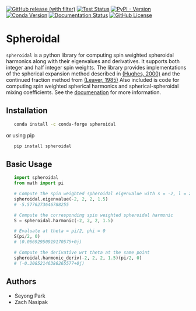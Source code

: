 [![GitHub release (with filter)](https://img.shields.io/github/v/release/syp2001/spheroidal)](https://github.com/syp2001/spheroidal/releases)
[![Test Status](https://github.com/syp2001/spheroidal/actions/workflows/python-publish.yml/badge.svg)](https://github.com/syp2001/spheroidal/actions)
[![PyPI - Version](https://img.shields.io/pypi/v/spheroidal)](https://pypi.org/project/spheroidal/)
[![Conda Version](https://img.shields.io/conda/vn/conda-forge/spheroidal.svg)](https://anaconda.org/conda-forge/spheroidal)
[![Documentation Status](https://readthedocs.org/projects/spheroidal/badge/?version=latest)](https://spheroidal.readthedocs.io/en/latest/?badge=latest)
[![GitHub License](https://img.shields.io/github/license/syp2001/spheroidal)](https://github.com/syp2001/spheroidal/blob/main/LICENSE)

# Spheroidal

`spheroidal` is a python library for computing spin weighted spheroidal
harmonics along with their eigenvalues and derivatives. It supports both integer
and half integer spin weights. The library provides implementations of the 
spherical expansion method described in [(Hughes, 2000)](https://journals.aps.org/prd/abstract/10.1103/PhysRevD.61.084004)
and the continued fraction method from [(Leaver, 1985)](https://www.edleaver.com/Misc/EdLeaver/Publications/AnalyticRepresentationForQuasinormalModesOfKerrBlackHoles.pdf)
Also included is code for computing spin weighted spherical harmonics and 
spherical-spheroidal mixing coefficients. See the [documenation](https://spheroidal.readthedocs.io)
for more information.

## Installation

```bash
   conda install -c conda-forge spheroidal
```

or using pip

```bash
   pip install spheroidal
```

## Basic Usage

```python
   import spheroidal
   from math import pi

   # Compute the spin weighted spheroidal eigenvalue with s = -2, l = 2, m = 2, gamma = 1.5
   spheroidal.eigenvalue(-2, 2, 2, 1.5)
   # -5.5776273646788255

   # Compute the corresponding spin weighted spheroidal harmonic
   S = spheroidal.harmonic(-2, 2, 2, 1.5)

   # Evaluate at theta = pi/2, phi = 0
   S(pi/2, 0)
   # (0.06692950919170575+0j)

   # Compute the derivative wrt theta at the same point
   spheroidal.harmonic_deriv(-2, 2, 2, 1.5)(pi/2, 0)
   # (-0.20852146386265577+0j)
```

## Authors

* Seyong Park
* Zach Nasipak